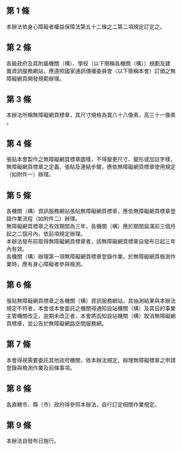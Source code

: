 第 1 條
-------
本辦法依身心障礙者權益保障法第五十二條之二第二項規定訂定之。

第 2 條
-------
各級政府及其附屬機關（構）、學校（以下簡稱各機關（構））規劃及建  
置資訊服務網站，應遵照國家通訊傳播委員會（以下簡稱本會）訂頒之無  
障礙網頁開發規範辦理。

第 3 條
-------
本辦法所稱無障礙網頁標章，其尺寸規格為寬八十八像素，高三十一像素  
。

第 4 條
-------
張貼本會製作之無障礙網頁標章圖樣，不得變更尺寸、變形或加註字樣，  
無障礙網頁標章之定義、張貼及連結步驟，應依無障礙網頁標章使用規定  
（如附件一）辦理。

第 5 條
-------
各機關（構）資訊服務網站張貼無障礙網頁標章，應依無障礙網頁標章登  
錄作業流程（如附件二）辦理。  
無障礙網頁標章之有效期間為三年，各機關（構）應於期間屆滿前三個月  
起之二個月內，依前項規定辦理。  
本辦法發布前取得無障礙網頁標章者，該無障礙網頁標章自發布日起三年  
內有效。  
各機關（構）辦理第一項無障礙網頁標章登錄作業，於無障礙網頁檢測作  
業時，應有身心障礙者參與檢測。

第 6 條
-------
張貼無障礙網頁標章之各機關（構）資訊服務網站，其抽測結果與本辦法  
規定不符者，本會或本會委託之機關得通知設站機關（構）及其目的事業  
主管機關改正，逾期未改正者，本會將函知設站機關（構）取消無障礙網  
頁標章，並公告於無障礙網路空間服務網。

第 7 條
-------
本會得視需要委託其他政府機關，依本辦法規定，辦理無障礙標章之申請  
登錄與檢測作業及前條事項。

第 8 條
-------
各直轄市、縣（市）政府得參照本辦法，自行訂定相關作業規定。

第 9 條
-------
本辦法自發布日施行。

